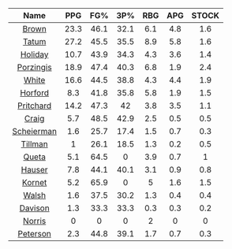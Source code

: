 |                                     Name                                     |  PPG  |  FG%  |  3P%  |  RBG  |  APG  |  STOCK  |
|:----------------------------------------------------------------------------:|:-----:|:-----:|:-----:|:-----:|:-----:|:-------:|
|      [Brown](https://www.espn.com/nba/player/_/id/3917376/jaylen-brown)      | 23.3  | 46.1  | 32.1  |  6.1  |  4.8  |   1.6   |
|      [Tatum](https://www.espn.com/nba/player/_/id/4065648/jayson-tatum)      | 27.2  | 45.5  | 35.5  |  8.9  |  5.8  |   1.6   |
|      [Holiday](https://www.espn.com/nba/player/_/id/3995/jrue-holiday)       | 10.7  | 43.9  | 34.3  |  4.3  |  3.6  |   1.4   |
| [Porzingis](https://www.espn.com/nba/player/_/id/3102531/kristaps-porzingis) | 18.9  | 47.4  | 40.3  |  6.8  |  1.9  |   2.4   |
|     [White](https://www.espn.com/nba/player/_/id/3078576/derrick-white)      | 16.6  | 44.5  | 38.8  |  4.3  |  4.4  |   1.9   |
|       [Horford](https://www.espn.com/nba/player/_/id/3213/al-horford)        |  8.3  | 41.8  | 35.8  |  5.8  |  1.9  |   1.5   |
|  [Pritchard](https://www.espn.com/nba/player/_/id/4066354/payton-pritchard)  | 14.2  | 47.3  |  42   |  3.8  |  3.5  |   1.1   |
|      [Craig](https://www.espn.com/nba/player/_/id/2528693/torrey-craig)      |  5.7  | 48.5  | 42.9  |  2.5  |  0.5  |   0.5   |
| [Scheierman](https://www.espn.com/nba/player/_/id/4593841/baylor-scheierman) |  1.6  | 25.7  | 17.4  |  1.5  |  0.7  |   0.3   |
|    [Tillman](https://www.espn.com/nba/player/_/id/4277964/xavier-tillman)    |   1   | 26.1  | 18.5  |  1.3  |  0.2  |   0.5   |
|     [Queta](https://www.espn.com/nba/player/_/id/4397424/neemias-queta)      |  5.1  | 64.5  |   0   |  3.9  |  0.7  |    1    |
|      [Hauser](https://www.espn.com/nba/player/_/id/4065804/sam-hauser)       |  7.8  | 44.1  | 40.1  |  3.1  |  0.9  |   0.8   |
|      [Kornet](https://www.espn.com/nba/player/_/id/3064560/luke-kornet)      |  5.2  | 65.9  |   0   |   5   |  1.6  |   1.5   |
|      [Walsh](https://www.espn.com/nba/player/_/id/4683689/jordan-walsh)      |  1.6  | 37.5  | 30.2  |  1.3  |  0.4  |   0.4   |
|      [Davison](https://www.espn.com/nba/player/_/id/4576085/jd-davison)      |  1.3  | 33.3  | 33.3  |  0.3  |  0.3  |   0.2   |
|     [Norris](https://www.espn.com/nba/player/_/id/4397104/miles-norris)      |   0   |   0   |   0   |   2   |   0   |    0    |
|    [Peterson](https://www.espn.com/nba/player/_/id/4397689/drew-peterson)    |  2.3  | 44.8  | 39.1  |  1.7  |  0.7  |   0.3   |